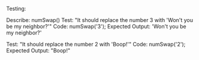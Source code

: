 Testing:

Describe: numSwap()
Test: "It should replace the number 3 with 'Won't you be my neighbor?'"
Code: numSwap('3');
Expected Output: 'Won't you be my neighbor?'

Test: "It should replace the number 2 with 'Boop!'"
Code: numSwap('2');
Expected Output: "Boop!"